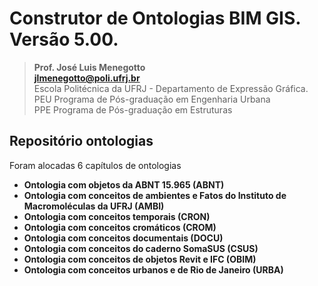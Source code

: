 # Construtor de Ontologias BIM GIS. Versão 5.00.
>**Prof. José Luis Menegotto**<br>
>**jlmenegotto@poli.ufrj.br**<br>
>Escola Politécnica da UFRJ - Departamento de Expressão Gráfica.<br>
>PEU Programa de Pós-graduação em Engenharia Urbana<br>
>PPE Programa de Pós-graduação em Estruturas<br>

## Repositório ontologias 

<p align="justify">Foram alocadas 6 capítulos de ontologias<br></b></p>

  * **Ontologia com objetos da ABNT 15.965 (ABNT)**
  * **Ontologia com conceitos de ambientes e Fatos do Instituto de Macromoléculas da UFRJ (AMBI)**
  * **Ontologia com conceitos temporais (CRON)**
  * **Ontologia com conceitos cromáticos (CROM)**
  * **Ontologia com conceitos documentais (DOCU)**
  * **Ontologia com conceitos do caderno SomaSUS (CSUS)**
  * **Ontologia com conceitos de objetos Revit e IFC (OBIM)**
  * **Ontologia com conceitos urbanos e de Rio de Janeiro (URBA)**
